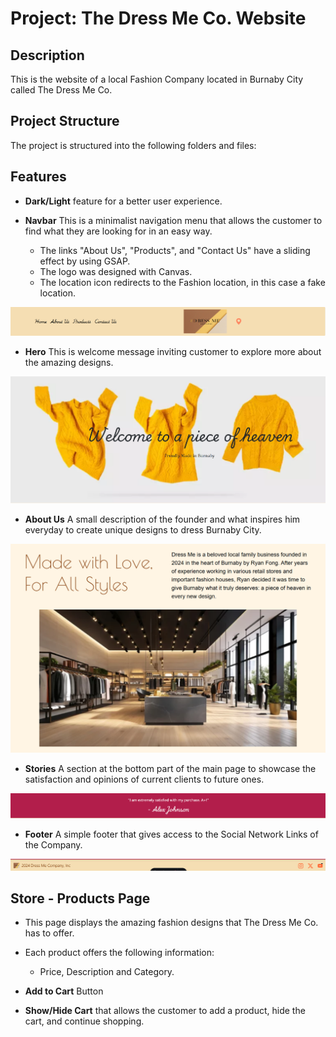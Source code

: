 # Project: The Dress Me Co. Website

## Description
This is the website of a local Fashion Company located in Burnaby City called The Dress Me Co.

## Project Structure

The project is structured into the following folders and files:

## Features
- **Dark/Light** feature for a better user experience.

- **Navbar** This is a minimalist navigation menu that allows the customer to find what they are looking for in an easy way. 
    - The links "About Us", "Products", and "Contact Us" have a sliding effect by using GSAP.
    - The logo was designed with Canvas.
    - The location icon redirects to the Fashion location, in this case a fake location.

![Navbar Image](image.png)

- **Hero** This is welcome message inviting customer to explore more about the amazing designs.

![Hero Image](image-1.png)

- **About Us** A small description of the founder and what inspires him everyday to create unique designs to dress Burnaby City.

![About Image](image-2.png)

- **Stories** A section at the bottom part of the main page to showcase the satisfaction and opinions of current clients to future ones.

![Stories Image](image-3.png)

- **Footer** A simple footer that gives access to the Social Network Links of the Company.

![Footer](image-4.png)

## Store - Products Page
- This page displays the amazing fashion designs that The Dress Me Co. has to offer.

- Each product offers the following information:
    - Price, Description and Category.

- **Add to Cart** Button

- **Show/Hide Cart** that allows the customer to add a product, hide the cart, and continue shopping.